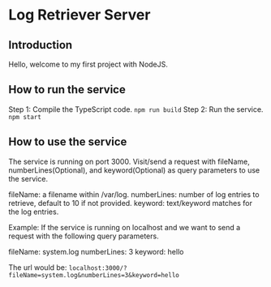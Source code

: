 # Log Retriever Server
## Introduction
Hello, welcome to my first project with NodeJS.

## How to run the service
Step 1: Compile the TypeScript code.
`npm run build`
Step 2: Run the service.
`npm start`
## How to use the service
The service is running on port 3000.
Visit/send a request with fileName, numberLines(Optional), and keyword(Optional) as query parameters to use the service.

fileName: a filename within /var/log.
numberLines: number of log entries to retrieve, default to 10 if not provided.
keyword: text/keyword matches for the log entries.

Example: If the service is running on localhost and we want to send a request with the following query parameters.

fileName: system.log
numberLines: 3
keyword: hello

The url would be: 
`localhost:3000/?fileName=system.log&numberLines=3&keyword=hello`